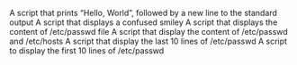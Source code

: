  A script that prints “Hello, World”, followed by a new line to the standard output
A  script that displays a confused smiley
A script that displays the content of /etc/passwd file
A script that display the content of /etc/passwd and /etc/hosts
A script that display the last 10 lines of /etc/passwd
A script to display the first 10 lines of /etc/passwd
